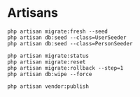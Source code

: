 # Artisans

```terminal
php artisan migrate:fresh --seed
php artisan db:seed --class=UserSeeder
php artisan db:seed --class=PersonSeeder
```

```terminal
php artisan migrate:status
php artisan migrate:reset
php artisan migrate:rollback --step=1
php artisan db:wipe --force
```

```terminal
php artisan vendor:publish
```
